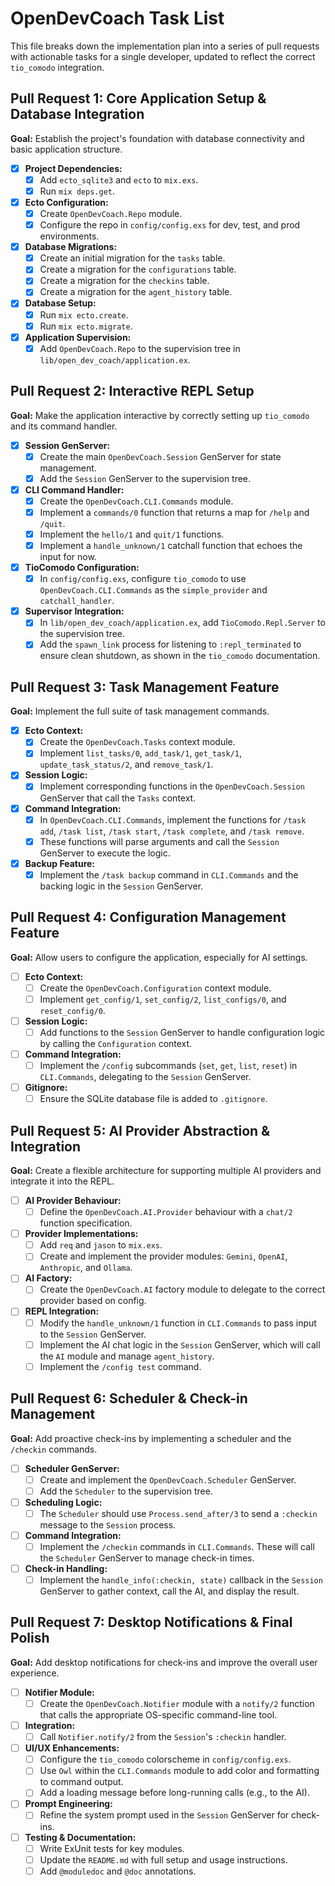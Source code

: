 # OpenDevCoach Task List

This file breaks down the implementation plan into a series of pull requests with actionable tasks for a single developer, updated to reflect the correct `tio_comodo` integration.

## Pull Request 1: Core Application Setup & Database Integration

**Goal:** Establish the project's foundation with database connectivity and basic application structure.

- [x] **Project Dependencies:**
    - [x] Add `ecto_sqlite3` and `ecto` to `mix.exs`.
    - [x] Run `mix deps.get`.
- [x] **Ecto Configuration:**
    - [x] Create `OpenDevCoach.Repo` module.
    - [x] Configure the repo in `config/config.exs` for dev, test, and prod environments.
- [x] **Database Migrations:**
    - [x] Create an initial migration for the `tasks` table.
    - [x] Create a migration for the `configurations` table.
    - [x] Create a migration for the `checkins` table.
    - [x] Create a migration for the `agent_history` table.
- [x] **Database Setup:**
    - [x] Run `mix ecto.create`.
    - [x] Run `mix ecto.migrate`.
- [x] **Application Supervision:**
    - [x] Add `OpenDevCoach.Repo` to the supervision tree in `lib/open_dev_coach/application.ex`.

## Pull Request 2: Interactive REPL Setup

**Goal:** Make the application interactive by correctly setting up `tio_comodo` and its command handler.

- [x] **Session GenServer:**
    - [x] Create the main `OpenDevCoach.Session` GenServer for state management.
    - [x] Add the `Session` GenServer to the supervision tree.
- [x] **CLI Command Handler:**
    - [x] Create the `OpenDevCoach.CLI.Commands` module.
    - [x] Implement a `commands/0` function that returns a map for `/help` and `/quit`.
    - [x] Implement the `hello/1` and `quit/1` functions.
    - [x] Implement a `handle_unknown/1` catchall function that echoes the input for now.
- [x] **TioComodo Configuration:**
    - [x] In `config/config.exs`, configure `tio_comodo` to use `OpenDevCoach.CLI.Commands` as the `simple_provider` and `catchall_handler`.
- [x] **Supervisor Integration:**
    - [x] In `lib/open_dev_coach/application.ex`, add `TioComodo.Repl.Server` to the supervision tree.
    - [x] Add the `spawn_link` process for listening to `:repl_terminated` to ensure clean shutdown, as shown in the `tio_comodo` documentation.

## Pull Request 3: Task Management Feature

**Goal:** Implement the full suite of task management commands.

- [x] **Ecto Context:**
    - [x] Create the `OpenDevCoach.Tasks` context module.
    - [x] Implement `list_tasks/0`, `add_task/1`, `get_task/1`, `update_task_status/2`, and `remove_task/1`.
- [x] **Session Logic:**
    - [x] Implement corresponding functions in the `OpenDevCoach.Session` GenServer that call the `Tasks` context.
- [x] **Command Integration:**
    - [x] In `OpenDevCoach.CLI.Commands`, implement the functions for `/task add`, `/task list`, `/task start`, `/task complete`, and `/task remove`.
    - [x] These functions will parse arguments and call the `Session` GenServer to execute the logic.
- [x] **Backup Feature:**
    - [x] Implement the `/task backup` command in `CLI.Commands` and the backing logic in the `Session` GenServer.

## Pull Request 4: Configuration Management Feature

**Goal:** Allow users to configure the application, especially for AI settings.

- [ ] **Ecto Context:**
    - [ ] Create the `OpenDevCoach.Configuration` context module.
    - [ ] Implement `get_config/1`, `set_config/2`, `list_configs/0`, and `reset_config/0`.
- [ ] **Session Logic:**
    - [ ] Add functions to the `Session` GenServer to handle configuration logic by calling the `Configuration` context.
- [ ] **Command Integration:**
    - [ ] Implement the `/config` subcommands (`set`, `get`, `list`, `reset`) in `CLI.Commands`, delegating to the `Session` GenServer.
- [ ] **Gitignore:**
    - [ ] Ensure the SQLite database file is added to `.gitignore`.

## Pull Request 5: AI Provider Abstraction & Integration

**Goal:** Create a flexible architecture for supporting multiple AI providers and integrate it into the REPL.

- [ ] **AI Provider Behaviour:**
    - [ ] Define the `OpenDevCoach.AI.Provider` behaviour with a `chat/2` function specification.
- [ ] **Provider Implementations:**
    - [ ] Add `req` and `jason` to `mix.exs`.
    - [ ] Create and implement the provider modules: `Gemini`, `OpenAI`, `Anthropic`, and `Ollama`.
- [ ] **AI Factory:**
    - [ ] Create the `OpenDevCoach.AI` factory module to delegate to the correct provider based on config.
- [ ] **REPL Integration:**
    - [ ] Modify the `handle_unknown/1` function in `CLI.Commands` to pass input to the `Session` GenServer.
    - [ ] Implement the AI chat logic in the `Session` GenServer, which will call the `AI` module and manage `agent_history`.
    - [ ] Implement the `/config test` command.

## Pull Request 6: Scheduler & Check-in Management

**Goal:** Add proactive check-ins by implementing a scheduler and the `/checkin` commands.

- [ ] **Scheduler GenServer:**
    - [ ] Create and implement the `OpenDevCoach.Scheduler` GenServer.
    - [ ] Add the `Scheduler` to the supervision tree.
- [ ] **Scheduling Logic:**
    - [ ] The `Scheduler` should use `Process.send_after/3` to send a `:checkin` message to the `Session` process.
- [ ] **Command Integration:**
    - [ ] Implement the `/checkin` commands in `CLI.Commands`. These will call the `Scheduler` GenServer to manage check-in times.
- [ ] **Check-in Handling:**
    - [ ] Implement the `handle_info(:checkin, state)` callback in the `Session` GenServer to gather context, call the AI, and display the result.

## Pull Request 7: Desktop Notifications & Final Polish

**Goal:** Add desktop notifications for check-ins and improve the overall user experience.

- [ ] **Notifier Module:**
    - [ ] Create the `OpenDevCoach.Notifier` module with a `notify/2` function that calls the appropriate OS-specific command-line tool.
- [ ] **Integration:**
    - [ ] Call `Notifier.notify/2` from the `Session`'s `:checkin` handler.
- [ ] **UI/UX Enhancements:**
    - [ ] Configure the `tio_comodo` colorscheme in `config/config.exs`.
    - [ ] Use `Owl` within the `CLI.Commands` module to add color and formatting to command output.
    - [ ] Add a loading message before long-running calls (e.g., to the AI).
- [ ] **Prompt Engineering:**
    - [ ] Refine the system prompt used in the `Session` GenServer for check-ins.
- [ ] **Testing & Documentation:**
    - [ ] Write ExUnit tests for key modules.
    - [ ] Update the `README.md` with full setup and usage instructions.
    - [ ] Add `@moduledoc` and `@doc` annotations.